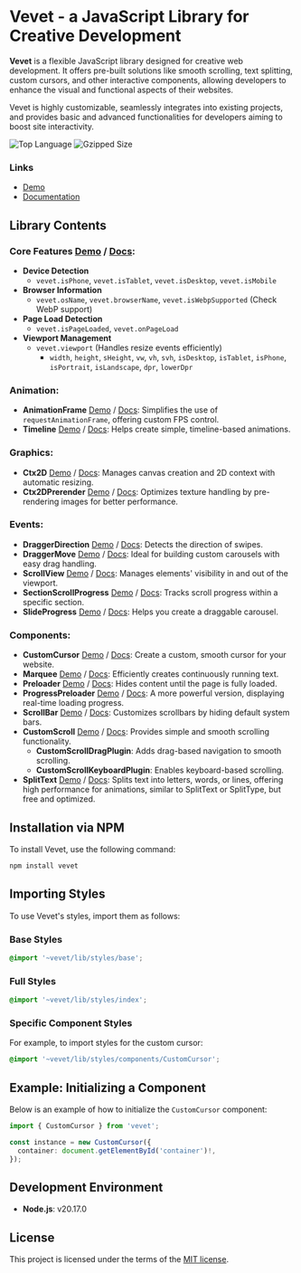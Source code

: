 # Vevet - a JavaScript Library for Creative Development

**Vevet** is a flexible JavaScript library designed for creative web development. It offers pre-built solutions like smooth scrolling, text splitting, custom cursors, and other interactive components, allowing developers to enhance the visual and functional aspects of their websites.

Vevet is highly customizable, seamlessly integrates into existing projects, and provides basic and advanced functionalities for developers aiming to boost site interactivity.

![Top Language](https://img.shields.io/github/languages/top/antonbobrov/vevet) ![Gzipped Size](https://img.shields.io/bundlephobia/minzip/vevet)

### Links
- [Demo](https://antonbobrov.github.io/vevet-demo/)
- [Documentation](https://antonbobrov.github.io/vevet/)

## Library Contents

### Core Features [Demo](https://antonbobrov.github.io/vevet-demo/application/) / [Docs](https://antonbobrov.github.io/vevet/interfaces/IVevet.html):
- **Device Detection**
  - `vevet.isPhone`, `vevet.isTablet`, `vevet.isDesktop`, `vevet.isMobile`
- **Browser Information**
  - `vevet.osName`, `vevet.browserName`, `vevet.isWebpSupported` (Check WebP support)
- **Page Load Detection**
  - `vevet.isPageLoaded`, `vevet.onPageLoad`
- **Viewport Management**
  - `vevet.viewport` (Handles resize events efficiently)
    - `width`, `height`, `sHeight`, `vw`, `vh`, `svh`, `isDesktop`, `isTablet`, `isPhone`, `isPortrait`, `isLandscape`, `dpr`, `lowerDpr `

### Animation:
- **AnimationFrame** [Demo](https://antonbobrov.github.io/vevet-demo/animation-frame/) / [Docs](https://antonbobrov.github.io/vevet/classes/AnimationFrame.html): Simplifies the use of `requestAnimationFrame`, offering custom FPS control.
- **Timeline** [Demo](https://antonbobrov.github.io/vevet-demo/timeline/) / [Docs](https://antonbobrov.github.io/vevet/classes/Timeline.html): Helps create simple, timeline-based animations.

### Graphics:
- **Ctx2D** [Demo](https://antonbobrov.github.io/vevet-demo/ctx2d/) / [Docs](https://antonbobrov.github.io/vevet/classes/Ctx2D.html): Manages canvas creation and 2D context with automatic resizing.
- **Ctx2DPrerender** [Demo](https://antonbobrov.github.io/vevet-demo/ctx2d-prerender/) / [Docs](https://antonbobrov.github.io/vevet/classes/Ctx2DPrerender.html): Optimizes texture handling by pre-rendering images for better performance.

### Events:
- **DraggerDirection** [Demo](https://antonbobrov.github.io/vevet-demo/dragger-direction/) / [Docs](https://antonbobrov.github.io/vevet/classes/DraggerDirection.html): Detects the direction of swipes.
- **DraggerMove** [Demo](https://antonbobrov.github.io/vevet-demo/dragger-move/) / [Docs](https://antonbobrov.github.io/vevet/classes/DraggerMove.html): Ideal for building custom carousels with easy drag handling.
- **ScrollView** [Demo](https://antonbobrov.github.io/vevet-demo/scroll-view/) / [Docs](https://antonbobrov.github.io/vevet/classes/ScrollView.html): Manages elements' visibility in and out of the viewport.
- **SectionScrollProgress** [Demo](https://antonbobrov.github.io/vevet-demo/section-scroll-progress/) / [Docs](https://antonbobrov.github.io/vevet/classes/SectionScrollProgress.html): Tracks scroll progress within a specific section.
- **SlideProgress** [Demo](https://antonbobrov.github.io/vevet-demo/slide-progress/) / [Docs](https://antonbobrov.github.io/vevet/classes/SlideProgress.html): Helps you create a draggable carousel.

### Components:
- **CustomCursor** [Demo](https://antonbobrov.github.io/vevet-demo/custom-cursor/) / [Docs](https://antonbobrov.github.io/vevet/classes/CustomCursor.html): Create a custom, smooth cursor for your website.
- **Marquee** [Demo](https://antonbobrov.github.io/vevet-demo/marquee/) / [Docs](https://antonbobrov.github.io/vevet/classes/Marquee.html): Efficiently creates continuously running text.
- **Preloader** [Demo](https://antonbobrov.github.io/vevet-demo/preloader/) / [Docs](https://antonbobrov.github.io/vevet/classes/Preloader.html): Hides content until the page is fully loaded.
- **ProgressPreloader** [Demo](https://antonbobrov.github.io/vevet-demo/progress-preloader/) / [Docs](https://antonbobrov.github.io/vevet/classes/ProgressPreloader.html): A more powerful version, displaying real-time loading progress.
- **ScrollBar** [Demo](https://antonbobrov.github.io/vevet-demo/scrollbar/) / [Docs](https://antonbobrov.github.io/vevet/classes/ScrollBar.html): Customizes scrollbars by hiding default system bars.
- **CustomScroll** [Demo](https://antonbobrov.github.io/vevet-demo/custom-scroll/) / [Docs](https://antonbobrov.github.io/vevet/classes/CustomScroll.html): Provides simple and smooth scrolling functionality.
  - **CustomScrollDragPlugin**: Adds drag-based navigation to smooth scrolling.
  - **CustomScrollKeyboardPlugin**: Enables keyboard-based scrolling.
- **SplitText** [Demo](https://antonbobrov.github.io/vevet-demo/split-text/) / [Docs](https://antonbobrov.github.io/vevet/classes/SplitText.html): Splits text into letters, words, or lines, offering high performance for animations, similar to SplitText or SplitType, but free and optimized.

## Installation via NPM
To install Vevet, use the following command:

```bash
npm install vevet
```

## Importing Styles

To use Vevet's styles, import them as follows:

### Base Styles
```scss
@import '~vevet/lib/styles/base';
```

### Full Styles
```scss
@import '~vevet/lib/styles/index';
```

### Specific Component Styles
For example, to import styles for the custom cursor:
```scss
@import '~vevet/lib/styles/components/CustomCursor';
```

## Example: Initializing a Component

Below is an example of how to initialize the `CustomCursor` component:

```typescript
import { CustomCursor } from 'vevet';

const instance = new CustomCursor({
  container: document.getElementById('container')!,
});
```

## Development Environment
- **Node.js**: v20.17.0

## License

This project is licensed under the terms of the
[MIT license](https://github.com/antonbobrov/vevet/blob/master/LICENSE).
